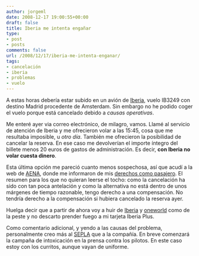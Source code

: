 ```yaml
---
author: jorgeml
date: 2008-12-17 19:00:55+00:00
draft: false
title: Iberia me intenta engañar
type: 
- post
- posts
comments: false
url: /2008/12/17/iberia-me-intenta-enganar/
tags:
- cancelación
- iberia
- problemas
- vuelo
---
```


A estas horas debería estar subido en un avión de [Iberia](http://www.iberia.es), vuelo IB3249 con destino Madrid procedente de Amsterdam. Sin embargo no he podido coger el vuelo porque está cancelado debido a _causas operativas_.

Me enteré ayer via correo electrónico, de milagro, vamos. Llamé al servicio de atención de Iberia y me ofrecieron volar a las 15:45, cosa que me resultaba imposible, u _otro día_. También me ofrecieron la posibilidad de cancelar la reserva. En ese caso me devolverían el importe íntegro del billete menos 20 euros de gastos de administración. Es decir, **con Iberia no volar cuesta dinero**.

Esta última opción me pareció cuanto menos sospechosa, así que acudí a la web de [AENA](http://www.aena.es), donde me informaron de mis [derechos como pasajero](http://www.aena.es/csee/Satellite?cid=1107785280684&pagename=subHome&Language=ES_ES&SMO=8&SiteName=Aeropuertos&Section=1&c=Page&MO=1). El resumen para los que no quieran leerse el tocho: como la cancelación ha sido con tan poca antelación y como la alternativa no está dentro de unos márgenes de tiempo razonable, tengo derecho a una compensación. No tendría derecho a la compensación si hubiera cancelado la reserva ayer.

Huelga decir que a partir de ahora voy a huir de [Iberia](http://www.iberia.es) y [oneworld](http://www.oneworld.com/) como de la peste y no descarto prender fuego a mi tarjeta Iberia Plus.

Como comentario adicional, y yendo a las causas del problema, personalmente creo más al [SEPLA](http://www.sepla.es) que a la compañía. En breve comenzará la campaña de intoxicación en la prensa contra los pilotos. En este caso estoy con los curritos, aunque vayan de uniforme.
